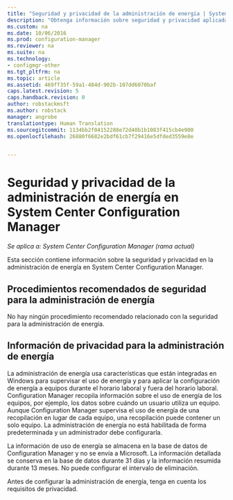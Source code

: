```yaml
---
title: "Seguridad y privacidad de la administración de energía | System Center Configuration Manager"
description: "Obtenga información sobre seguridad y privacidad aplicadas a la administración de energía en System Center Configuration Manager."
ms.custom: na
ms.date: 10/06/2016
ms.prod: configuration-manager
ms.reviewer: na
ms.suite: na
ms.technology:
- configmgr-other
ms.tgt_pltfrm: na
ms.topic: article
ms.assetid: 469ff35f-59a1-484d-902b-107dd6070baf
caps.latest.revision: 5
caps.handback.revision: 0
author: robstackmsft
ms.author: robstack
manager: angrobe
translationtype: Human Translation
ms.sourcegitcommit: 1134bb2f04152288e72d40b1b1083f415cb4e900
ms.openlocfilehash: 26880f6682e2bdf61cb7f29416e5dfded3559e8e


---
```

# <a name="security-and-privacy-for-power-management-in-system-center-configuration-manager"></a>Seguridad y privacidad de la administración de energía en System Center Configuration Manager

*Se aplica a: System Center Configuration Manager (rama actual)*

Esta sección contiene información sobre la seguridad y privacidad en la administración de energía en System Center Configuration Manager.  

## <a name="security-best-practices-for-power-management"></a>Procedimientos recomendados de seguridad para la administración de energía  
 No hay ningún procedimiento recomendado relacionado con la seguridad para la administración de energía.  

## <a name="privacy-information-for-power-management"></a>Información de privacidad para la administración de energía  
 La administración de energía usa características que están integradas en Windows para supervisar el uso de energía y para aplicar la configuración de energía a equipos durante el horario laboral y fuera del horario laboral. Configuration Manager recopila información sobre el uso de energía de los equipos, por ejemplo, los datos sobre cuándo un usuario utiliza un equipo. Aunque Configuration Manager supervisa el uso de energía de una recopilación en lugar de cada equipo, una recopilación puede contener un solo equipo. La administración de energía no está habilitada de forma predeterminada y un administrador debe configurarla.  

 La información de uso de energía se almacena en la base de datos de Configuration Manager y no se envía a Microsoft. La información detallada se conserva en la base de datos durante 31 días y la información resumida durante 13 meses. No puede configurar el intervalo de eliminación.  

 Antes de configurar la administración de energía, tenga en cuenta los requisitos de privacidad.  



<!--HONumber=Nov16_HO1-->


